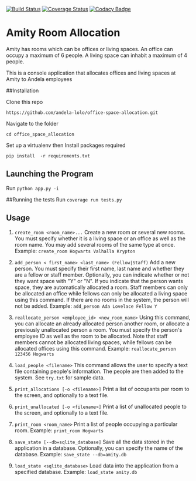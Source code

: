 [![Build Status](https://travis-ci.org/andela-lolo/office-space-allocation.svg?branch=dev)](https://travis-ci.org/andela-lolo/office-space-allocation)
[![Coverage Status](https://coveralls.io/repos/github/andela-lolo/office-space-allocation/badge.svg?branch=dev)](https://coveralls.io/github/andela-lolo/office-space-allocation?branch=dev)
[![Codacy Badge](https://api.codacy.com/project/badge/Grade/32d1e69c23fa419083d6fea338af7a7b)](https://www.codacy.com/app/loice-andia/office-space-allocation?utm_source=github.com&amp;utm_medium=referral&amp;utm_content=andela-lolo/office-space-allocation&amp;utm_campaign=Badge_Grade)

# Amity Room Allocation

Amity has rooms which can be offices or living spaces. An office can occupy a maximum of 6 people. A living space can inhabit a maximum of 4 people.

This is a console application that allocates offices and living spaces at Amity to Andela employees

##Installation

Clone this repo

```https://github.com/andela-lolo/office-space-allocation.git```

Navigate to the folder

```cd office_space_allocation```

Set up a virtualenv then Install packages required

```pip install  -r requirements.txt```

## Launching the Program
Run ```python app.py -i```

##Running the tests
Run ```coverage run tests.py```

## Usage
1. ```create_room <room_name>...``` Create a new room or several new rooms. You must specify whether it is a living space or an office as well as the room name. You may add several rooms of the same type at once. Example: ``` create_room Hogwarts Valhalla Krypton ```

2. ```add_person < first_name> <last_name> (Fellow|Staff)``` Add a new person. You must specify their first name, last name and whether they are a fellow or staff member. Optionally, you can indicate whether or not they want space with "Y" or "N". If you indicate that the person wants space, they are automatically allocated a room. Staff members can only be allocated an office while fellows can only be allocated a living space using this command. If there are no rooms in the system, the person will not be added. Example: ```add_person Ada Lovelace Fellow Y```

3. ```reallocate_person <employee_id> <new_room_name>``` Using this command, you can allocate an already allocated person another room, or allocate a previously unallocated person a room. You must specify the person's employee ID as well as the room to be allocated. Note that staff members cannot be allocated living spaces, while fellows can be allocated offices using this command. Example: ```reallocate_person 123456 Hogwarts```

4. ```load_people <filename>``` This command allows the user to specify a text file containing people's information. The people are then added to the system. See ```try.txt``` for sample data.

5. ```print_allocations [-o <filename>]``` Print a list of occupants per room to the screen, and optionally to a text file.

6. ```print_unallocated [-o <filename>]``` Print a list of unallocated people to the screen, and optionally to a text file.

7. ```print_room <room_name>``` Print a list of people occupying a particular room. Example: ```print_room Hogwarts```

8. ```save_state [--db=sqlite_database]``` Save all the data stored in the application in a database. Optionally, you can specify the name of the database. Example: ```save_state --db=amity.db```

9. ```load_state <sqlite_database>``` Load data into the application from a specified database. Example: ```load_state amity.db```
